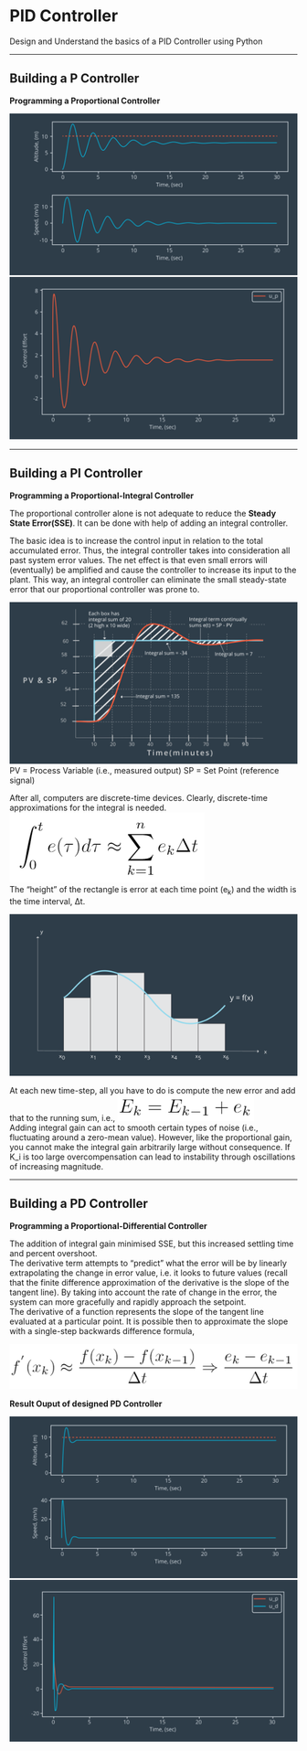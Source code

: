 # PID Controller
Design and Understand the basics of a PID Controller using Python

---

## Building a P Controller
**Programming a Proportional Controller**

![p2](img/building-a-p-controller-01.png)
![p1](img/building-a-p-controller-02.png)

---

## Building a PI Controller
**Programming a Proportional-Integral Controller**

The proportional controller alone is not adequate to reduce the **Steady State Error(SSE)**. It can be done with help of adding an integral controller.

The basic idea is to increase the control input in relation to the total accumulated error. Thus, the integral controller takes into consideration all past system error values. The net effect is that even small errors will (eventually) be amplified and cause the controller to increase its input to the plant. This way, an integral controller can eliminate the small steady-state error that our proportional controller was prone to.

![p3](img/pi-control-slide1.png)
PV = Process Variable (i.e., measured output)
SP = Set Point (reference signal)


After all, computers are discrete-time devices. Clearly, discrete-time approximations for the integral is needed.
![p4](img/eq4.png) </br>
The “height” of the rectangle is error at each time point (e<sub>k</sub>) and the width is the time interval, Δt.

![p5](img/pi-control-slide3.png) 

At each new time-step, all you have to do is compute the new error and add that to the running sum, i.e.,
![p6](img/eq5b.png) </br>
Adding integral gain can act to smooth certain types of noise (i.e., fluctuating around a zero-mean value). However, like the proportional gain, you cannot make the integral gain arbitrarily large without consequence. If K_i is too large overcompensation can lead to instability through oscillations of increasing magnitude.

---

## Building a PD Controller
**Programming a Proportional-Differential Controller**

The addition of integral gain minimised SSE, but this increased settling time and percent overshoot. </br>
The derivative term attempts to “predict” what the error will be by linearly extrapolating the change in error value, i.e. it looks to future values (recall that the finite difference approximation of the derivative is the slope of the tangent line). By taking into account the rate of change in the error, the system can more gracefully and rapidly approach the setpoint. </br>
The derivative of a function represents the slope of the tangent line evaluated at a particular point. It is possible then to approximate the slope with a single-step backwards difference formula,

![p6](img/eq6.png) 

**Result Ouput of designed PD Controller**

![p7](img/buiding-a-pd-controller-01.png)
![p8](img/buiding-a-pd-controller-02.png)
